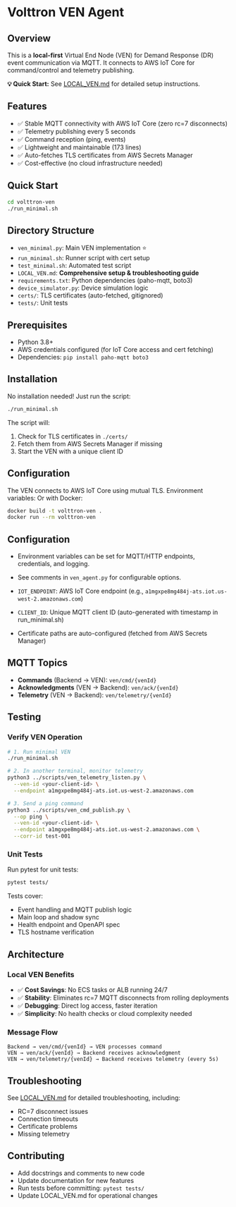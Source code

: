# Volttron VEN Agent

## Overview
This is a **local-first** Virtual End Node (VEN) for Demand Response (DR) event communication via MQTT. It connects to AWS IoT Core for command/control and telemetry publishing.

**💡 Quick Start:** See [LOCAL_VEN.md](LOCAL_VEN.md) for detailed setup instructions.

## Features
- ✅ Stable MQTT connectivity with AWS IoT Core (zero rc=7 disconnects)
- ✅ Telemetry publishing every 5 seconds
- ✅ Command reception (ping, events)
- ✅ Lightweight and maintainable (173 lines)
- ✅ Auto-fetches TLS certificates from AWS Secrets Manager
- ✅ Cost-effective (no cloud infrastructure needed)

## Quick Start

```bash
cd volttron-ven
./run_minimal.sh
```

## Directory Structure
- `ven_minimal.py`: Main VEN implementation ⭐
- `run_minimal.sh`: Runner script with cert setup
- `test_minimal.sh`: Automated test script
- `LOCAL_VEN.md`: **Comprehensive setup & troubleshooting guide**
- `requirements.txt`: Python dependencies (paho-mqtt, boto3)
- `device_simulator.py`: Device simulation logic
- `certs/`: TLS certificates (auto-fetched, gitignored)
- `tests/`: Unit tests


## Prerequisites
- Python 3.8+
- AWS credentials configured (for IoT Core access and cert fetching)
- Dependencies: `pip install paho-mqtt boto3`

## Installation

No installation needed! Just run the script:
```bash
./run_minimal.sh
```

The script will:
1. Check for TLS certificates in `./certs/`
2. Fetch them from AWS Secrets Manager if missing
3. Start the VEN with a unique client ID

## Configuration

The VEN connects to AWS IoT Core using mutual TLS. Environment variables:
Or with Docker:
```bash
docker build -t volttron-ven .
docker run --rm volttron-ven
```

## Configuration
- Environment variables can be set for MQTT/HTTP endpoints, credentials, and logging.
- See comments in `ven_agent.py` for configurable options.


- `IOT_ENDPOINT`: AWS IoT Core endpoint (e.g., `a1mgxpe8mg484j-ats.iot.us-west-2.amazonaws.com`)
- `CLIENT_ID`: Unique MQTT client ID (auto-generated with timestamp in run_minimal.sh)
- Certificate paths are auto-configured (fetched from AWS Secrets Manager)

## MQTT Topics

- **Commands** (Backend → VEN): `ven/cmd/{venId}`
- **Acknowledgments** (VEN → Backend): `ven/ack/{venId}`
- **Telemetry** (VEN → Backend): `ven/telemetry/{venId}`

## Testing

### Verify VEN Operation

```bash
# 1. Run minimal VEN
./run_minimal.sh

# 2. In another terminal, monitor telemetry
python3 ../scripts/ven_telemetry_listen.py \
  --ven-id <your-client-id> \
  --endpoint a1mgxpe8mg484j-ats.iot.us-west-2.amazonaws.com

# 3. Send a ping command
python3 ../scripts/ven_cmd_publish.py \
  --op ping \
  --ven-id <your-client-id> \
  --endpoint a1mgxpe8mg484j-ats.iot.us-west-2.amazonaws.com \
  --corr-id test-001
```

### Unit Tests

Run pytest for unit tests:
```bash
pytest tests/
```

Tests cover:
- Event handling and MQTT publish logic
- Main loop and shadow sync
- Health endpoint and OpenAPI spec
- TLS hostname verification

## Architecture

### Local VEN Benefits
- ✅ **Cost Savings**: No ECS tasks or ALB running 24/7
- ✅ **Stability**: Eliminates rc=7 MQTT disconnects from rolling deployments
- ✅ **Debugging**: Direct log access, faster iteration
- ✅ **Simplicity**: No health checks or cloud complexity needed

### Message Flow
```
Backend → ven/cmd/{venId} → VEN processes command
VEN → ven/ack/{venId} → Backend receives acknowledgment
VEN → ven/telemetry/{venId} → Backend receives telemetry (every 5s)
```

## Troubleshooting

See [LOCAL_VEN.md](LOCAL_VEN.md) for detailed troubleshooting, including:
- RC=7 disconnect issues
- Connection timeouts  
- Certificate problems
- Missing telemetry

## Contributing
- Add docstrings and comments to new code
- Update documentation for new features
- Run tests before committing: `pytest tests/`
- Update LOCAL_VEN.md for operational changes

